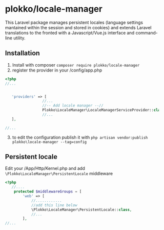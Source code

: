 # plokko/locale-manager
This Laravel package manages persistent locales (language settings mantained within the session and stored in cookies) and extends Laravel translations to the fronted with a Javascript/Vue.js interface and command-line utility.

## Installation
1. Install with composer 
`composer require plokko/locale-manager`
2. register the provider in your /config/app.php
```php
<?php
//...


   'providers' => [
                 //...
                 //-- Add locale manager --//
                 Plokko\LocaleManager\LocaleManagerServiceProvider::class,
                 //...
   ],

//...
```
3. to edit the configuration publish it with `php artisan vendor:publish plokko\locale-manager --tag=config`
## Persistent locale
Edit your /App/Http/Kernel.php and add `\Plokko\LocaleManager\PersistentLocale` middleware
```php
<?php
   //....
    protected $middlewareGroups = [
        'web' => [
            //............
            //add this line below
            \Plokko\LocaleManager\PersistentLocale::class,
            //...
        ],
//...
```
